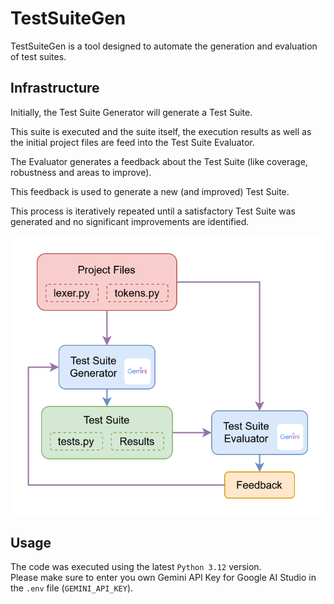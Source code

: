 # TestSuiteGen

TestSuiteGen is a tool designed to automate the generation and evaluation of test suites.

## Infrastructure

Initially, the Test Suite Generator will generate a Test Suite.

This suite is executed and the suite itself, the execution results as well as the initial project files are feed into the Test Suite Evaluator.

The Evaluator generates a feedback about the Test Suite (like coverage, robustness and areas to improve).

This feedback is used to generate a new (and improved) Test Suite.

This process is iteratively repeated until a satisfactory Test Suite was generated and no significant improvements are identified. 

<p align="center">
  <img src="infrastructure.svg">
</p>

## Usage

The code was executed using the latest `Python 3.12` version.<br>Please make sure to enter you own Gemini API Key for Google AI Studio in the `.env` file (`GEMINI_API_KEY`).
